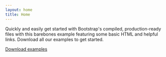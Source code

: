 ```yaml
---
layout: home
title: Home
---
```


<p class="fs-5 col-md-8">
  Quickly and easily get started with Bootstrap's compiled, production-ready
  files with this barebones example featuring some basic HTML and helpful links.
  Download all our examples to get started.
</p>

<div class="mb-5">
  <a href="../examples/" class="btn btn-primary btn-lg px-4"
    >Download examples</a
  >
</div>
